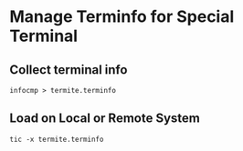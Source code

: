 # Manage Terminfo for Special Terminal

## Collect terminal info

```
infocmp > termite.terminfo
```

## Load on Local or Remote System
```
tic -x termite.terminfo
```



